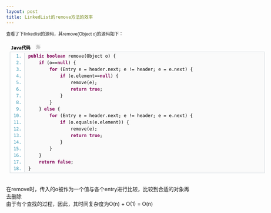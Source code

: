 ```yaml
---
layout: post
title: LinkedList的remove方法的效率
---
```

<p><span style="font-family: Arial, sans-serif, Helvetica, Tahoma; line-height: 18px; font-size: 12px;">查看了下linkedlist的源码，其remove(Object o)的源码如下：&nbsp;<br />
</span></p>
<div class="dp-highlighter" style="font-family: Monaco, 'DejaVu Sans Mono', 'Bitstream Vera Sans Mono', Consolas, 'Courier New', monospace; font-size: 12px; background-color: transparent; width: 694px; overflow-x: auto; overflow-y: auto; margin-left: 9px; word-break: break-all; word-wrap: break-word; padding: 1px;">
<div class="bar">
<div class="tools" style="text-align: left; color: black; font-weight: bold; padding: 3px; margin: 0px;">Java代码&nbsp;
<object width="14" height="15" data="http://nicholasbugs.javaeye.com/javascripts/syntaxhighlighter/clipboard_new.swf" type="application/x-shockwave-flash">
<param name="flashvars" value="clipboard=%20%20%20%20public%20boolean%20remove(Object%20o)%20%7B%0A%20%20%20%20%20%20%20%20if%20(o%3D%3Dnull)%20%7B%0A%20%20%20%20%20%20%20%20%20%20%20%20for%20(Entry%3CE%3E%20e%20%3D%20header.next%3B%20e%20!%3D%20header%3B%20e%20%3D%20e.next)%20%7B%0A%20%20%20%20%20%20%20%20%20%20%20%20%20%20%20%20if%20(e.element%3D%3Dnull)%20%7B%0A%20%20%20%20%20%20%20%20%20%20%20%20%20%20%20%20%20%20%20%20remove(e)%3B%0A%20%20%20%20%20%20%20%20%20%20%20%20%20%20%20%20%20%20%20%20return%20true%3B%0A%20%20%20%20%20%20%20%20%20%20%20%20%20%20%20%20%7D%0A%20%20%20%20%20%20%20%20%20%20%20%20%7D%0A%20%20%20%20%20%20%20%20%7D%20else%20%7B%0A%20%20%20%20%20%20%20%20%20%20%20%20for%20(Entry%3CE%3E%20e%20%3D%20header.next%3B%20e%20!%3D%20header%3B%20e%20%3D%20e.next)%20%7B%0A%20%20%20%20%20%20%20%20%20%20%20%20%20%20%20%20if%20(o.equals(e.element))%20%7B%0A%20%20%20%20%20%20%20%20%20%20%20%20%20%20%20%20%20%20%20%20remove(e)%3B%0A%20%20%20%20%20%20%20%20%20%20%20%20%20%20%20%20%20%20%20%20return%20true%3B%0A%20%20%20%20%20%20%20%20%20%20%20%20%20%20%20%20%7D%0A%20%20%20%20%20%20%20%20%20%20%20%20%7D%0A%20%20%20%20%20%20%20%20%7D%0A%20%20%20%20%20%20%20%20return%20false%3B%0A%20%20%20%20%7D%0A" />
<param name="src" value="http://nicholasbugs.javaeye.com/javascripts/syntaxhighlighter/clipboard_new.swf" />
<param name="quality" value="high" />
</object>
</div>
</div>
<ol class="dp-j" style="font-size: 1em; line-height: 1.4em; margin-top: 0px; margin-right: 0px; margin-bottom: 1px; margin-left: 0px; padding-top: 2px; padding-right: 0px; padding-bottom: 2px; padding-left: 0px; list-style-type: decimal; list-style-position: initial; list-style-image: initial; background-color: #ffffff; color: #2b91af; border: 1px solid #d1d7dc;">
<li style="font-size: 1em; margin-top: 0px; margin-right: 0px; margin-bottom: 0px; margin-left: 38px; padding-top: 0px; padding-right: 0px; padding-bottom: 0px; padding-left: 10px; border-left-width: 1px; border-left-style: solid; border-left-color: #d1d7dc; background-color: #fafafa; line-height: 18px;"><span style="color: black;"><span class="keyword" style="color: #7f0055; font-weight: bold;">public</span><span style="color: black;">&nbsp;</span><span class="keyword" style="color: #7f0055; font-weight: bold;">boolean</span><span style="color: black;">&nbsp;remove(Object&nbsp;o)&nbsp;{&nbsp;&nbsp;</span></span></li>
<li style="font-size: 1em; margin-top: 0px; margin-right: 0px; margin-bottom: 0px; margin-left: 38px; padding-top: 0px; padding-right: 0px; padding-bottom: 0px; padding-left: 10px; border-left-width: 1px; border-left-style: solid; border-left-color: #d1d7dc; background-color: #fafafa; line-height: 18px;"><span style="color: black;">&nbsp;&nbsp;&nbsp;&nbsp;<span class="keyword" style="color: #7f0055; font-weight: bold;">if</span><span style="color: black;">&nbsp;(o==</span><span class="keyword" style="color: #7f0055; font-weight: bold;">null</span><span style="color: black;">)&nbsp;{&nbsp;&nbsp;</span></span></li>
<li style="font-size: 1em; margin-top: 0px; margin-right: 0px; margin-bottom: 0px; margin-left: 38px; padding-top: 0px; padding-right: 0px; padding-bottom: 0px; padding-left: 10px; border-left-width: 1px; border-left-style: solid; border-left-color: #d1d7dc; background-color: #fafafa; line-height: 18px;"><span style="color: black;">&nbsp;&nbsp;&nbsp;&nbsp;&nbsp;&nbsp;&nbsp;&nbsp;<span class="keyword" style="color: #7f0055; font-weight: bold;">for</span><span style="color: black;">&nbsp;(Entry&nbsp;e&nbsp;=&nbsp;header.next;&nbsp;e&nbsp;!=&nbsp;header;&nbsp;e&nbsp;=&nbsp;e.next)&nbsp;{&nbsp;&nbsp;</span></span></li>
<li style="font-size: 1em; margin-top: 0px; margin-right: 0px; margin-bottom: 0px; margin-left: 38px; padding-top: 0px; padding-right: 0px; padding-bottom: 0px; padding-left: 10px; border-left-width: 1px; border-left-style: solid; border-left-color: #d1d7dc; background-color: #fafafa; line-height: 18px;"><span style="color: black;">&nbsp;&nbsp;&nbsp;&nbsp;&nbsp;&nbsp;&nbsp;&nbsp;&nbsp;&nbsp;&nbsp;&nbsp;<span class="keyword" style="color: #7f0055; font-weight: bold;">if</span><span style="color: black;">&nbsp;(e.element==</span><span class="keyword" style="color: #7f0055; font-weight: bold;">null</span><span style="color: black;">)&nbsp;{&nbsp;&nbsp;</span></span></li>
<li style="font-size: 1em; margin-top: 0px; margin-right: 0px; margin-bottom: 0px; margin-left: 38px; padding-top: 0px; padding-right: 0px; padding-bottom: 0px; padding-left: 10px; border-left-width: 1px; border-left-style: solid; border-left-color: #d1d7dc; background-color: #fafafa; line-height: 18px;"><span style="color: black;">&nbsp;&nbsp;&nbsp;&nbsp;&nbsp;&nbsp;&nbsp;&nbsp;&nbsp;&nbsp;&nbsp;&nbsp;&nbsp;&nbsp;&nbsp;&nbsp;remove(e);&nbsp;&nbsp;</span></li>
<li style="font-size: 1em; margin-top: 0px; margin-right: 0px; margin-bottom: 0px; margin-left: 38px; padding-top: 0px; padding-right: 0px; padding-bottom: 0px; padding-left: 10px; border-left-width: 1px; border-left-style: solid; border-left-color: #d1d7dc; background-color: #fafafa; line-height: 18px;"><span style="color: black;">&nbsp;&nbsp;&nbsp;&nbsp;&nbsp;&nbsp;&nbsp;&nbsp;&nbsp;&nbsp;&nbsp;&nbsp;&nbsp;&nbsp;&nbsp;&nbsp;<span class="keyword" style="color: #7f0055; font-weight: bold;">return</span><span style="color: black;">&nbsp;</span><span class="keyword" style="color: #7f0055; font-weight: bold;">true</span><span style="color: black;">;&nbsp;&nbsp;</span></span></li>
<li style="font-size: 1em; margin-top: 0px; margin-right: 0px; margin-bottom: 0px; margin-left: 38px; padding-top: 0px; padding-right: 0px; padding-bottom: 0px; padding-left: 10px; border-left-width: 1px; border-left-style: solid; border-left-color: #d1d7dc; background-color: #fafafa; line-height: 18px;"><span style="color: black;">&nbsp;&nbsp;&nbsp;&nbsp;&nbsp;&nbsp;&nbsp;&nbsp;&nbsp;&nbsp;&nbsp;&nbsp;}&nbsp;&nbsp;</span></li>
<li style="font-size: 1em; margin-top: 0px; margin-right: 0px; margin-bottom: 0px; margin-left: 38px; padding-top: 0px; padding-right: 0px; padding-bottom: 0px; padding-left: 10px; border-left-width: 1px; border-left-style: solid; border-left-color: #d1d7dc; background-color: #fafafa; line-height: 18px;"><span style="color: black;">&nbsp;&nbsp;&nbsp;&nbsp;&nbsp;&nbsp;&nbsp;&nbsp;}&nbsp;&nbsp;</span></li>
<li style="font-size: 1em; margin-top: 0px; margin-right: 0px; margin-bottom: 0px; margin-left: 38px; padding-top: 0px; padding-right: 0px; padding-bottom: 0px; padding-left: 10px; border-left-width: 1px; border-left-style: solid; border-left-color: #d1d7dc; background-color: #fafafa; line-height: 18px;"><span style="color: black;">&nbsp;&nbsp;&nbsp;&nbsp;}&nbsp;<span class="keyword" style="color: #7f0055; font-weight: bold;">else</span><span style="color: black;">&nbsp;{&nbsp;&nbsp;</span></span></li>
<li style="font-size: 1em; margin-top: 0px; margin-right: 0px; margin-bottom: 0px; margin-left: 38px; padding-top: 0px; padding-right: 0px; padding-bottom: 0px; padding-left: 10px; border-left-width: 1px; border-left-style: solid; border-left-color: #d1d7dc; background-color: #fafafa; line-height: 18px;"><span style="color: black;">&nbsp;&nbsp;&nbsp;&nbsp;&nbsp;&nbsp;&nbsp;&nbsp;<span class="keyword" style="color: #7f0055; font-weight: bold;">for</span><span style="color: black;">&nbsp;(Entry&nbsp;e&nbsp;=&nbsp;header.next;&nbsp;e&nbsp;!=&nbsp;header;&nbsp;e&nbsp;=&nbsp;e.next)&nbsp;{&nbsp;&nbsp;</span></span></li>
<li style="font-size: 1em; margin-top: 0px; margin-right: 0px; margin-bottom: 0px; margin-left: 38px; padding-top: 0px; padding-right: 0px; padding-bottom: 0px; padding-left: 10px; border-left-width: 1px; border-left-style: solid; border-left-color: #d1d7dc; background-color: #fafafa; line-height: 18px;"><span style="color: black;">&nbsp;&nbsp;&nbsp;&nbsp;&nbsp;&nbsp;&nbsp;&nbsp;&nbsp;&nbsp;&nbsp;&nbsp;<span class="keyword" style="color: #7f0055; font-weight: bold;">if</span><span style="color: black;">&nbsp;(o.equals(e.element))&nbsp;{&nbsp;&nbsp;</span></span></li>
<li style="font-size: 1em; margin-top: 0px; margin-right: 0px; margin-bottom: 0px; margin-left: 38px; padding-top: 0px; padding-right: 0px; padding-bottom: 0px; padding-left: 10px; border-left-width: 1px; border-left-style: solid; border-left-color: #d1d7dc; background-color: #fafafa; line-height: 18px;"><span style="color: black;">&nbsp;&nbsp;&nbsp;&nbsp;&nbsp;&nbsp;&nbsp;&nbsp;&nbsp;&nbsp;&nbsp;&nbsp;&nbsp;&nbsp;&nbsp;&nbsp;remove(e);&nbsp;&nbsp;</span></li>
<li style="font-size: 1em; margin-top: 0px; margin-right: 0px; margin-bottom: 0px; margin-left: 38px; padding-top: 0px; padding-right: 0px; padding-bottom: 0px; padding-left: 10px; border-left-width: 1px; border-left-style: solid; border-left-color: #d1d7dc; background-color: #fafafa; line-height: 18px;"><span style="color: black;">&nbsp;&nbsp;&nbsp;&nbsp;&nbsp;&nbsp;&nbsp;&nbsp;&nbsp;&nbsp;&nbsp;&nbsp;&nbsp;&nbsp;&nbsp;&nbsp;<span class="keyword" style="color: #7f0055; font-weight: bold;">return</span><span style="color: black;">&nbsp;</span><span class="keyword" style="color: #7f0055; font-weight: bold;">true</span><span style="color: black;">;&nbsp;&nbsp;</span></span></li>
<li style="font-size: 1em; margin-top: 0px; margin-right: 0px; margin-bottom: 0px; margin-left: 38px; padding-top: 0px; padding-right: 0px; padding-bottom: 0px; padding-left: 10px; border-left-width: 1px; border-left-style: solid; border-left-color: #d1d7dc; background-color: #fafafa; line-height: 18px;"><span style="color: black;">&nbsp;&nbsp;&nbsp;&nbsp;&nbsp;&nbsp;&nbsp;&nbsp;&nbsp;&nbsp;&nbsp;&nbsp;}&nbsp;&nbsp;</span></li>
<li style="font-size: 1em; margin-top: 0px; margin-right: 0px; margin-bottom: 0px; margin-left: 38px; padding-top: 0px; padding-right: 0px; padding-bottom: 0px; padding-left: 10px; border-left-width: 1px; border-left-style: solid; border-left-color: #d1d7dc; background-color: #fafafa; line-height: 18px;"><span style="color: black;">&nbsp;&nbsp;&nbsp;&nbsp;&nbsp;&nbsp;&nbsp;&nbsp;}&nbsp;&nbsp;</span></li>
<li style="font-size: 1em; margin-top: 0px; margin-right: 0px; margin-bottom: 0px; margin-left: 38px; padding-top: 0px; padding-right: 0px; padding-bottom: 0px; padding-left: 10px; border-left-width: 1px; border-left-style: solid; border-left-color: #d1d7dc; background-color: #fafafa; line-height: 18px;"><span style="color: black;">&nbsp;&nbsp;&nbsp;&nbsp;}&nbsp;&nbsp;</span></li>
<li style="font-size: 1em; margin-top: 0px; margin-right: 0px; margin-bottom: 0px; margin-left: 38px; padding-top: 0px; padding-right: 0px; padding-bottom: 0px; padding-left: 10px; border-left-width: 1px; border-left-style: solid; border-left-color: #d1d7dc; background-color: #fafafa; line-height: 18px;"><span style="color: black;">&nbsp;&nbsp;&nbsp;&nbsp;<span class="keyword" style="color: #7f0055; font-weight: bold;">return</span><span style="color: black;">&nbsp;</span><span class="keyword" style="color: #7f0055; font-weight: bold;">false</span><span style="color: black;">;&nbsp;&nbsp;</span></span></li>
<li style="font-size: 1em; margin-top: 0px; margin-right: 0px; margin-bottom: 0px; margin-left: 38px; padding-top: 0px; padding-right: 0px; padding-bottom: 0px; padding-left: 10px; border-left-width: 1px; border-left-style: solid; border-left-color: #d1d7dc; background-color: #fafafa; line-height: 18px;"><span style="color: black;">}&nbsp;&nbsp;</span></li>
</ol></div>
<p>
<br />在remove时，传入的o被作为一个值与各个entry进行比较，比较到合适的对象再去删除&nbsp;<br />由于有个查找的过程，因此，其时间复杂度为O(n) + O(1) = O(n)&nbsp;</p>
<p>&nbsp;</p>
